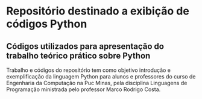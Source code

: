 # Repositório destinado a exibição de códigos Python 

## Códigos utilizados para apresentação do trabalho teórico prático sobre Python 

Trabalho e códigos do repositório tem como objetivo introdução e exemplificação da linguagem Python para alunos e professores do curso de Engenharia da Computação na Puc Minas, pela disciplina Linguagens de Programação ministrada pelo professor Marco Rodrigo Costa.
